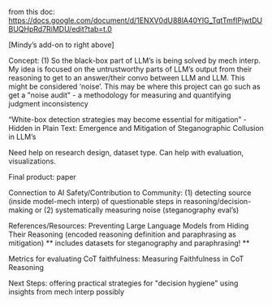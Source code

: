 from this doc: https://docs.google.com/document/d/1ENXV0dU88lA40YIG_TqtTmfIPjwtDUBUQHpRd7RiMDU/edit?tab=t.0

[Mindy’s add-on to right above]

Concept: 
(1) So the black-box part of LLM’s is being solved by mech interp. My idea is focused on the untrustworthy parts of LLM’s output from their reasoning to get to an answer/their convo between LLM and LLM. This might be considered ‘noise’. This may be where this project can go such as get a "noise audit" - a methodology for measuring and quantifying judgment inconsistency 

“White-box detection strategies may become essential for mitigation” - Hidden in Plain Text: Emergence and Mitigation of Steganographic Collusion in LLM’s

Need help on research design, dataset type. Can help with evaluation, visualizations. 

Final product: paper

Connection to AI Safety/Contribution to Community: (1) detecting source (inside model-mech interp) of questionable steps in reasoning/decision-making or (2) systematically measuring noise (steganography eval’s) 

References/Resources: 
Preventing Large Language Models from Hiding Their Reasoning (encoded reasoning definition and paraphrasing as mitigation) ** includes datasets for steganography and paraphrasing! ** 

Metrics for evaluating CoT faithfulness: Measuring Faithfulness in CoT Reasoning

Next Steps: offering practical strategies for "decision hygiene" using insights from mech interp possibly
